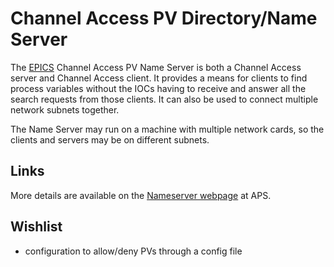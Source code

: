 # Channel Access PV Directory/Name Server

The [EPICS](https://epics-controls.org/) Channel Access PV Name Server is both a Channel Access server and Channel Access client. It provides a means for clients to find process variables without the IOCs having to receive and answer all the search requests from those clients. It can also be used to connect multiple network subnets together.

The Name Server may run on a machine with multiple network cards, so the clients and servers may be on different subnets.

## Links

More details are available on the [Nameserver webpage](https://epics.anl.gov/extensions/nameserver/) at APS.


## Wishlist
* configuration to allow/deny PVs through a config file